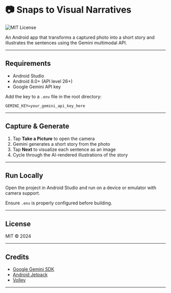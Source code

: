 # 📷 Snaps to Visual Narratives

![MIT License](https://img.shields.io/badge/License-MIT-blue.svg)

An Android app that transforms a captured photo into a short story and illustrates the sentences
using the Gemini multimodal API.


---

## Requirements

- Android Studio
- Android 8.0+ (API level 26+)
- Google Gemini API key

Add the key to a `.env` file in the root directory:

```env
GEMINI_KEY=your_gemini_api_key_here
```

---

## Capture & Generate

1. Tap **Take a Picture** to open the camera
2. Gemini generates a short story from the photo
3. Tap **Next** to visualize each sentence as an image
4. Cycle through the AI-rendered illustrations of the story

---

## Run Locally

Open the project in Android Studio and run on a device or emulator with camera support.

Ensure `.env` is properly configured before building.

---

## License

MIT © 2024

---

## Credits

- [Google Gemini SDK](https://ai.google.dev)
- [Android Jetpack](https://developer.android.com/jetpack)
- [Volley](https://developer.android.com/training/volley)

---